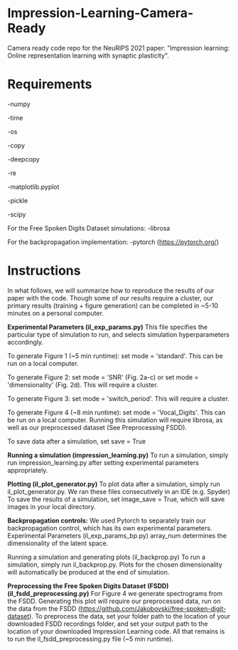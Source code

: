 # Impression-Learning-Camera-Ready
Camera ready code repo for the NeuRIPS 2021 paper: "Impression learning: Online representation learning with synaptic plasticity".


# Requirements

-numpy

-time

-os

-copy

-deepcopy

-re

-matplotlib.pyplot

-pickle

-scipy

For the Free Spoken Digits Dataset simulations:
-librosa

For the backpropagation implementation:
-pytorch (https://pytorch.org/)

# Instructions
In what follows, we will summarize how to reproduce the results of our paper with the code.
Though some of our results require a cluster, our primary results (training + figure generation) can be completed
in ~5-10 minutes on a personal computer.

**Experimental Parameters (il_exp_params.py)**
This file specifies the particular type of simulation to run, and selects simulation hyperparameters accordingly.

To generate Figure 1 (~5 min runtime): set mode = 'standard'. This can be run on a local computer.

To generate Figure 2: set mode = 'SNR' (Fig. 2a-c) or set mode = 'dimensionality' (Fig. 2d). This will require a cluster.

To generate Figure 3: set mode = 'switch_period'. This will require a cluster.

To generate Figure 4 (~8 min runtime): set mode = 'Vocal_Digits'. This can be run on a local computer. Running this simulation will require librosa, as well as our preprocessed dataset (See Preprocessing FSDD).

To save data after a simulation, set save = True

**Running a simulation (impression_learning.py)**
To run a simulation, simply run impression_learning.py after setting experimental parameters appropriately.

**Plotting (il_plot_generator.py)**
To plot data after a simulation, simply run il_plot_generator.py. We ran these files consecutively in an IDE (e.g. Spyder)
To save the results of a simulation, set image_save = True, which will save images in your local directory.


**Backpropagation controls:**
We used Pytorch to separately train our backpropagation control, which has its own experimental parameters.
Experimental Parameters (il_exp_params_bp.py)
array_num determines the dimensionality of the latent space.

Running a simulation and generating plots (il_backprop.py)
To run a simulation, simply run il_backprop.py. Plots for the chosen dimensionality will automatically be produced at the end of simulation.

**Preprocessing the Free Spoken Digits Dataset (FSDD) (il_fsdd_preprocessing.py)**
For Figure 4 we generate spectrograms from the FSDD. Generating this plot will require our preprocessed data, run on the data from the FSDD (https://github.com/Jakobovski/free-spoken-digit-dataset). To preprocess the data, set your folder path to the location of your downloaded FSDD recordings folder, and set your output path to the location of your downloaded Impression Learning code. All that remains is to run the il_fsdd_preprocessing.py file (~5 min runtime).
